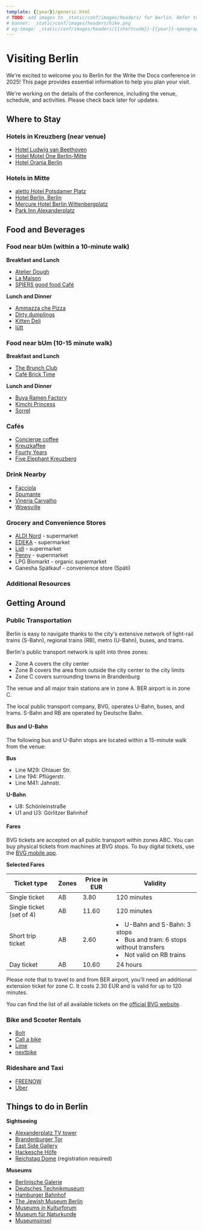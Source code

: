 ```yaml
---
template: {{year}}/generic.html
# TODO: add images to _static/conf/images/headers/ for Berlin. Refer to docs\_data\berlin-2025-config.yaml for variables
# banner: _static/conf/images/headers/hike.png
# og:image: _static/conf/images/headers/{{shortcode}}-{{year}}-opengraph.jpg
---
```


# Visiting Berlin

We're excited to welcome you to Berlin for the Write the Docs conference in 2025! This page provides essential information to help you plan your visit.

We're working on the details of the conference, including the venue, schedule, and activities. Please check back later for updates.

## Where to Stay

### Hotels in Kreuzberg (near venue)

- [Hotel Ludwig van Beethoven](https://www.hotel-ludwig-van-beethoven.de/)
- [Hotel Motel One Berlin-Mitte](https://www.motel-one.com/en/hotels/berlin/hotel-berlin-mitte/)
- [Hotel Orania Berlin](https://orania.berlin/)

### Hotels in Mitte

- [aletto Hotel Potsdamer Platz](https://www.aletto.com/potsdamer-platz)
- [Hotel Berlin, Berlin](https://www.radissonhotels.com/en-us/hotels/radisson-individuals-berlin)
- [Mercure Hotel Berlin Wittenbergplatz](https://all.accor.com/hotel/9147/index.en.shtml)
- [Park Inn Alexanderplatz](https://www.radissonhotels.com/en-us/hotels/park-inn-berlin-alexanderplatz)

## Food and Beverages

### Food near bUm (within a 10-minute walk)

**Breakfast and Lunch**

- [Atelier Dough](https://www.atelierdough.com/)
- [La Maison](https://www.lamaison.berlin/en/)
- [SPIERS good food Café](https://spiersgoodfood.eatbu.com/?lang=en)

**Lunch and Dinner**

- [Ammazza che Pizza](https://www.ammazza.de/)
- [Dirty dumplings](https://www.instagram.com/dirtydumplingsberlin/)
- [Kitten Deli](https://www.instagram.com/kitten.deli/)
- [lütt](https://luett-berlin.de/)

### Food near bUm (10-15 minute walk)

**Breakfast and Lunch**

- [The Brunch Club](https://maps.app.goo.gl/2MoKRqx11NEJMBCo7)
- [Café Brick Time](https://www.brick-time.de/)

**Lunch and Dinner**

- [Buya Ramen Factory](https://buyarestaurants.com/buya-ramen-kreuzberg.html)
- [Kimchi Princess](https://kimchiprincess.com/)
- [Sorrel](https://www.sorrel.berlin/)

### Cafés

- [Concierge coffee](https://www.conciergecoffee.de/)
- [Kreuzkaffee](https://kreuzkaffee-berlin.eatbu.com/?lang=en)
- [Fourty Years](https://www.instagram.com/fourtyyearscoffee/)
- [Five Elephant Kreuzberg](https://www.fiveelephant.com/)

### Drink Nearby

- [Facciola](https://www.facciolawinebar.com/)
- [Spumante](https://www.bistro-spumante.org/)
- [Vineria Carvalho](https://www.vineriacarvalho.de/)
- [Wowsville](https://www.facebook.com/wowsville.bar)

### Grocery and Convenience Stores

- [ALDI Nord](https://www.aldi-nord.de/filialen-und-oeffnungszeiten.html/l/berlin/liberdastrasse-5/3181010) - supermarket
- [EDEKA](https://www.edeka.de/eh/minden-hannover/edeka-treugut-maybachufer-36-38/startseite.jsp) - supermarket
- [Lidl](https://www.lidl.de/c/rund-um-die-filiale/s10007548) - supermarket
- [Penny](https://www.penny.de/markt/berlin/4030333/penny-reichenberger-str-reichenberger-str-57) - supermarket
- LPG Biomarkt - organic supermarket
- Ganesha Spätkauf - convenience store (Späti)

### Additional Resources

## Getting Around

### Public Transportation

Berlin is easy to navigate thanks to the city's extensive network of light-rail trains (S-Bahn), regional trains (RB), metro (U-Bahn), buses, and trams.

Berlin's public transport network is split into three zones:

- Zone A covers the city center
- Zone B covers the area from outside the city center to the city limits
- Zone C covers surrounding towns in Brandenburg

The venue and all major train stations are in zone A. BER airport is in zone C.

The local public transport company, BVG, operates U-Bahn, buses, and trams. S-Bahn and RB are operated by Deutsche Bahn.

#### Bus and U-Bahn

The following bus and U-Bahn stops are located within a 15-minute walk from the venue:

**Bus**

- Line M29: Ohlauer Str.
- Line 194: Pflügerstr.
- Line M41: Jahnstr.

**U-Bahn**

- U8: Schönleinstraße
- U1 and U3: Görlitzer Bahnhof

#### Fares

BVG tickets are accepted on all public transport within zones ABC. You can buy physical tickets from machines at BVG stops. To buy digital tickets, use the [BVG mobile app](https://www.bvg.de/en/subscriptions-and-tickets/all-apps/ticket-app).

**Selected Fares**

| Ticket type              | Zones | Price in EUR | Validity                                                                                                      |
| ------------------------ | ----- | ------------ | ------------------------------------------------------------------------------------------------------------- |
| Single ticket            | AB    | 3.80         | 120 minutes                                                                                                   |
| Single ticket (set of 4) | AB    | 11.60        | 120 minutes                                                                                                   |
| Short trip ticket        | AB    | 2.60         | <li>U-Bahn and S-Bahn: 3 stops</li><li>Bus and tram: 6 stops without transfers</li><li>Not valid on RB trains |
| Day ticket               | AB    | 10.60        | 24 hours                                                                                                      |

Please note that to travel to and from BER airport, you'll need an additional extension ticket for zone C. It costs 2.30 EUR and is valid for up to 120 minutes.

You can find the list of all available tickets on the [official BVG website](https://www.bvg.de/en/subscriptions-and-tickets/all-tickets).

### Bike and Scooter Rentals

- [Bolt](https://bolt.eu/en/cities/berlin/)
- [Call a bike](https://www.callabike.de/en/home)
- [Lime](https://www.li.me/de-de/locations/berlin)
- [nextbike](https://www.nextbike.de/berlin/en/)

### Rideshare and Taxi

- [FREENOW](https://www.free-now.com/de-en/)
- [Uber](https://www.uber.com/global/en/r/cities/berlin-be-de/)

## Things to do in Berlin

**Sightseeing**

- [Alexanderplatz TV tower](https://tv-turm.de/en/)
- [Brandenburger Tor](https://www.berlin.de/en/attractions-and-sights/3560266-3104052-brandenburg-gate.en.html)
- [East Side Gallery](https://www.visitberlin.de/en/east-side-gallery)
- [Hackesche Höfe](https://www.berlin.de/en/attractions-and-sights/3560128-3104052-hackesche-hoefe.en.html)
- [Reichstag Dome](https://www.visitberlin.de/en/reichstag-in-berlin) (registration required)

**Museums**

- [Berlinische Galerie](https://berlinischegalerie.de/en/)
- [Deutsches Technikmuseum](https://technikmuseum.berlin/en/)
- [Hamburger Bahnhof](https://www.smb.museum/en/museums-institutions/hamburger-bahnhof/home/)
- [The Jewish Museum Berlin](https://www.jmberlin.de/en)
- [Museums in Kulturforum](https://www.smb.museum/museen-einrichtungen/kulturforum/home/)
- [Museum für Naturkunde](https://www.museumfuernaturkunde.berlin/en)
- [Museumsinsel](https://www.smb.museum/museen-einrichtungen/museumsinsel-berlin/home/)
